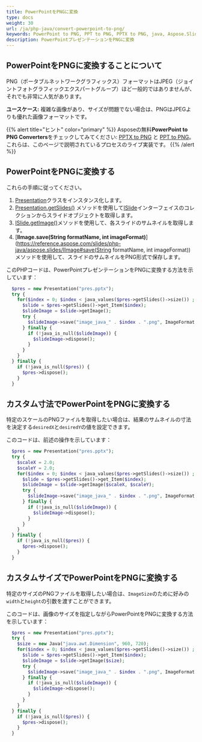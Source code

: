```yaml
---
title: PowerPointをPNGに変換
type: docs
weight: 30
url: /ja/php-java/convert-powerpoint-to-png/
keywords: PowerPoint to PNG, PPT to PNG, PPTX to PNG, java, Aspose.Slides for PHP via Java
description: PowerPointプレゼンテーションをPNGに変換
---
```


## **PowerPointをPNGに変換することについて**

PNG（ポータブルネットワークグラフィックス）フォーマットはJPEG（ジョイントフォトグラフィックエクスパートグループ）ほど一般的ではありませんが、それでも非常に人気があります。

**ユースケース:** 複雑な画像があり、サイズが問題でない場合は、PNGはJPEGよりも優れた画像フォーマットです。

{{% alert title="ヒント" color="primary" %}} Asposeの無料**PowerPoint to PNG Converters**をチェックしてみてください: [PPTX to PNG](https://products.aspose.app/slides/conversion/pptx-to-png) と [PPT to PNG](https://products.aspose.app/slides/conversion/ppt-to-png)。これらは、このページで説明されているプロセスのライブ実装です。 {{% /alert %}}

## **PowerPointをPNGに変換する**

これらの手順に従ってください。

1. [Presentation](https://reference.aspose.com/slides/php-java/aspose.slides/Presentation)クラスをインスタンス化します。
2. [Presentation.getSlides()](https://reference.aspose.com/slides/php-java/aspose.slides/Presentation#getSlides--) メソッドを使用して[ISlide](https://reference.aspose.com/slides/php-java/aspose.slides/ISlide)インターフェイスのコレクションからスライドオブジェクトを取得します。
3. [ISlide.getImage()](https://reference.aspose.com/slides/php-java/aspose.slides/ISlide)メソッドを使用して、各スライドのサムネイルを取得します。
4. [**IImage.save(String formatName, int imageFormat)**](https://reference.aspose.com/slides/php-java/aspose.slides/IImage#save(String formatName, int imageFormat))メソッドを使用して、スライドのサムネイルをPNG形式で保存します。

このPHPコードは、PowerPointプレゼンテーションをPNGに変換する方法を示しています：

```php
  $pres = new Presentation("pres.pptx");
  try {
    for($index = 0; $index < java_values($pres->getSlides()->size()) ; $index++) {
      $slide = $pres->getSlides()->get_Item($index);
      $slideImage = $slide->getImage();
      try {
        $slideImage->save("image_java_" . $index . ".png", ImageFormat::Png);
      } finally {
        if (!java_is_null($slideImage)) {
          $slideImage->dispose();
        }
      }
    }
  } finally {
    if (!java_is_null($pres)) {
      $pres->dispose();
    }
  }
```

## **カスタム寸法でPowerPointをPNGに変換する**

特定のスケールのPNGファイルを取得したい場合は、結果のサムネイルの寸法を決定する`desiredX`と`desiredY`の値を設定できます。

このコードは、前述の操作を示しています：

```php
  $pres = new Presentation("pres.pptx");
  try {
    $scaleX = 2.0;
    $scaleY = 2.0;
    for($index = 0; $index < java_values($pres->getSlides()->size()) ; $index++) {
      $slide = $pres->getSlides()->get_Item($index);
      $slideImage = $slide->getImage($scaleX, $scaleY);
      try {
        $slideImage->save("image_java_" . $index . ".png", ImageFormat::Png);
      } finally {
        if (!java_is_null($slideImage)) {
          $slideImage->dispose();
        }
      }
    }
  } finally {
    if (!java_is_null($pres)) {
      $pres->dispose();
    }
  }
```

## **カスタムサイズでPowerPointをPNGに変換する**

特定のサイズのPNGファイルを取得したい場合は、`ImageSize`のために好みの`width`と`height`の引数を渡すことができます。

このコードは、画像のサイズを指定しながらPowerPointをPNGに変換する方法を示しています：

```php
  $pres = new Presentation("pres.pptx");
  try {
    $size = new Java("java.awt.Dimension", 960, 720);
    for($index = 0; $index < java_values($pres->getSlides()->size()) ; $index++) {
      $slide = $pres->getSlides()->get_Item($index);
      $slideImage = $slide->getImage($size);
      try {
        $slideImage->save("image_java_" . $index . ".png", ImageFormat::Png);
      } finally {
        if (!java_is_null($slideImage)) {
          $slideImage->dispose();
        }
      }
    }
  } finally {
    if (!java_is_null($pres)) {
      $pres->dispose();
    }
  }
```